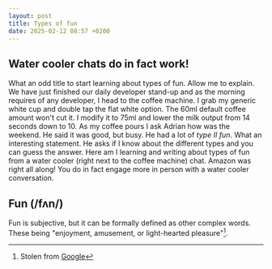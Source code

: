 ```yaml
---
layout: post
title: Types of fun
date: 2025-02-12 08:57 +0200
---
```


## Water cooler chats do in fact work!
What an odd title to start learning about types of fun. Allow me to explain. We have just finished our daily developer stand-up and as the morning requires of any developer, I head to the coffee machine. I grab my generic white cup and double tap the flat white option. The 60ml default coffee amount won't cut it. I modify it to 75ml and lower the milk output from 14 seconds down to 10. As my coffee pours I ask Adrian how was the weekend. He said it was good, but busy. He had a lot of _type II fun_. What an interesting statement. He asks if I know about the different types and you can guess the answer.
Here am I learning and writing about types of fun from a water cooler (right next to the coffee machine) chat. Amazon was right all along! You do in fact engage more in person with a water cooler conversation.

## Fun (/fʌn/)
Fun is subjective, but it can be formally defined as other complex words. These being "enjoyment, amusement, or light-hearted pleasure"[^1]. 





[^1]: Stolen from [Google](https://www.google.com/search?q=fun+meaning&oq=fun+meaning&gs_lcrp=EgZjaHJvbWUqDAgAEAAYRhj5ARiABDIMCAAQABhGGPkBGIAEMgcIARAAGIAEMgcIAhAAGIAEMgwIAxAAGBQYhwIYgAQyBwgEEAAYgAQyDAgFEAAYFBiHAhiABDIHCAYQABiABDIHCAcQABiABDIHCAgQABiABDIHCAkQABiABNIBCDE4MzFqMGo3qAIAsAIA&sourceid=chrome&ie=UTF-8)
